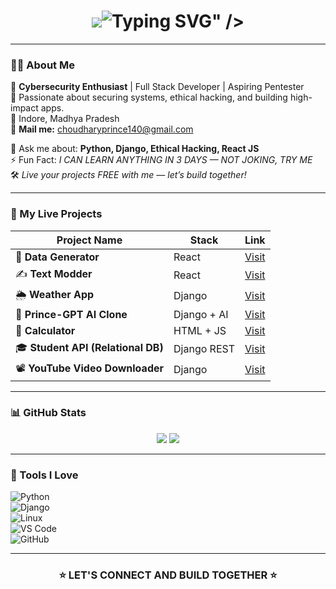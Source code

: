 <!-- Load TESLA Font -->
<link href="https://db.onlinewebfonts.com/c/41d92fd78c10238a92a7d24a74968f36?family=TESLA+Regular" rel="stylesheet" type="text/css"/>

<!-- Typing Effect -->
<h1 align="center">
  <img src="<a href="https://git.io/typing-svg"><img src="https://readme-typing-svg.demolab.com?font=tesla&weight=300&pause=1000&color=3DF70D&center=true&vCenter=true&width=435&lines=HI+I'am+P+R+I+N+C+E+;REACT+%7CDJANGO;PYTHON+%7C+BASH;KALI+LINUX+%7C+BLACK+ARCH+LINUX+" alt="Typing SVG" /></a>" />
</h1>

---

### 🧑‍💻 About Me

🚀 **Cybersecurity Enthusiast** | Full Stack Developer | Aspiring Pentester  
🎯 Passionate about securing systems, ethical hacking, and building high-impact apps.  
📍 Indore, Madhya Pradesh  
📧 **Mail me:** [choudharyprince140@gmail.com](mailto:choudharyprince140@gmail.com)  

💬 Ask me about: **Python, Django, Ethical Hacking, React JS**  
⚡ Fun Fact: *I CAN LEARN ANYTHING IN 3 DAYS — NOT JOKING, TRY ME*  
🛠️ *Live your projects FREE with me — let’s build together!*

---

### 🚀 My Live Projects

| Project Name | Stack | Link |
|--------------|-------|------|
| 🎲 **Data Generator** | React | [Visit](https://dark-fake.vercel.app/) |
| ✍️ **Text Modder** | React | [Visit](https://prince-python.github.io/TEXT-Modder/) |
| 🌦️ **Weather App** | Django | [Visit](https://live-wether-app-using-django-plaj.vercel.app/) |
| 🤖 **Prince-GPT AI Clone** | Django + AI | [Visit](https://chat-gpt-clone-in-django-with-ai-generation.vercel.app/) |
| 🧮 **Calculator** | HTML + JS | [Visit](https://princejathere.000webhostapp.com/calculator.php) |
| 🎓 **Student API (Relational DB)** | Django REST | [Visit](https://princestudentapi.onrender.com/) |
| 📽️ **YouTube Video Downloader** | Django | [Visit](https://django-youtube-video-downloader-atdfc96l1-prince-python.vercel.app/) |

---

### 📊 GitHub Stats

<p align="center">
  <img src="https://github-readme-stats.vercel.app/api?username=prince-python&show_icons=true&theme=radical" />
  <img src="https://github-readme-stats.vercel.app/api/top-langs/?username=prince-python&layout=compact&theme=radical" />
</p>

---

### 🧰 Tools I Love

![Python](https://img.shields.io/badge/-Python-05122A?style=flat&logo=python)  
![Django](https://img.shields.io/badge/-Django-092E20?style=flat&logo=django)  
![Linux](https://img.shields.io/badge/-Linux-FCC624?style=flat&logo=linux&logoColor=black)  
![VS Code](https://img.shields.io/badge/-VSCode-007ACC?style=flat&logo=visual-studio-code)  
![GitHub](https://img.shields.io/badge/-GitHub-181717?style=flat&logo=github)

---

<h3 align="center">⭐ LET'S CONNECT AND BUILD TOGETHER ⭐</h3>

